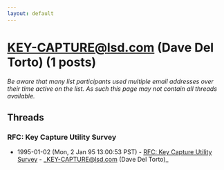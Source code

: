 ```yaml
---
layout: default
---
```


# KEY-CAPTURE@lsd.com (Dave Del Torto) (1 posts)

_Be aware that many list participants used multiple email addresses over their time active on the list. As such this page may not contain all threads available._

## Threads

### RFC: Key Capture Utility Survey
+ 1995-01-02 (Mon, 2 Jan 95 13:00:53 PST) - [RFC: Key Capture Utility Survey](/archive/1995/01/d2bb93f1465ae2416a29cc7110564bf911ebc30de4fd63412fa0a429e581be77) - _KEY-CAPTURE@lsd.com (Dave Del Torto)_

